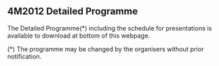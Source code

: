 ## 4M2012 Detailed Programme

The Detailed Programme(*) including the schedule for presentations is available to download at bottom of this webpage.




(*) The programme may be changed by the organisers without prior notification. 